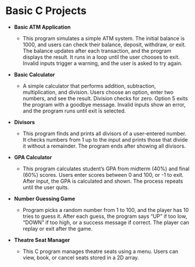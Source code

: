 # Basic C Projects

- **Basic ATM Application**
  * This program simulates a simple ATM system. The initial balance is 1000, and users can check their balance, deposit, withdraw, or exit. The balance updates after each transaction, and the program displays the result. It runs in a loop until the user chooses to exit. Invalid inputs trigger a warning, and the user is asked to try again.
  
- **Basic Calculator**
  * A simple calculator that performs addition, subtraction, multiplication, and division. Users choose an option, enter two numbers, and see the result. Division checks for zero. Option 5 exits the program with a goodbye message. Invalid inputs show an error, and the program runs until exit is selected.
  
- **Divisors**
  * This program finds and prints all divisors of a user-entered number. It checks numbers from 1 up to the input and prints those that divide it without a remainder. The program ends after showing all divisors.
  
- **GPA Calculator**
  * This program calculates student’s GPA from midterm (40%) and final (60%) scores. Users enter scores between 0 and 100, or -1 to exit. After input, the GPA is calculated and shown. The process repeats until the user quits.

- **Number Guessing Game**
  * Program picks a random number from 1 to 100, and the player has 10 tries to guess it. After each guess, the program says “UP” if too low, “DOWN” if too high, or a success message if correct. The player can replay or exit after the game.
    
- **Theatre Seat Manager**
   * This C program manages theatre seats using a menu. Users can view, book, or cancel seats stored in a 2D array.

